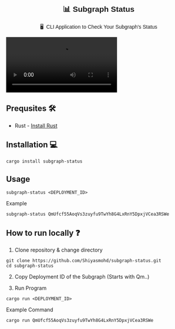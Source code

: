 <div align="center" style="font-family:'Montserrat', sans-serif;">

## 📊 Subgraph Status
🖥️  &nbsp;CLI Application to Check Your Subgraph's Status 
</div>

<video controls autoplay loop src='https://github.com/user-attachments/assets/eaec9da2-3ace-46a3-b076-e96a1aeb9330' width="60%"></video>
</div>

## Prequsites 🛠️
- Rust - [Install Rust](https://doc.rust-lang.org/book/ch01-01-installation.html)

## Installation 💻
```
cargo install subgraph-status
```

## Usage
```
subgraph-status <DEPLOYMENT_ID>
```

Example
```
subgraph-status QmUfcf55AoqVs3zuyfu9TwYh8G4LxRnY5DpxjVCea3RSWe
```

## How to run locally ❓
1. Clone repository & change directory
```
git clone https://github.com/Shiyasmohd/subgraph-status.git
cd subgraph-status
```
2. Copy Deployment ID of the Subgraph (Starts with Qm..)

3. Run Program
```
cargo run <DEPLOYMENT_ID>
```
Example Command
```
cargo run QmUfcf55AoqVs3zuyfu9TwYh8G4LxRnY5DpxjVCea3RSWe
```
